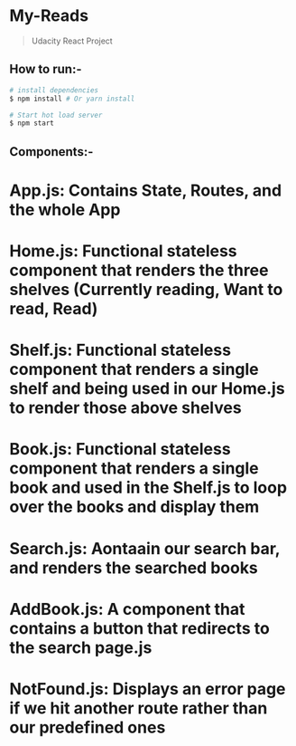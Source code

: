 # My-Reads

> Udacity React Project

## How to run:-

```bash
# install dependencies
$ npm install # Or yarn install

# Start hot load server
$ npm start

```

## Components:-

# App.js: Contains State, Routes, and the whole App

# Home.js: Functional stateless component that renders the three shelves (Currently reading, Want to read, Read)

# Shelf.js: Functional stateless component that renders a single shelf and being used in our Home.js to render those above shelves

# Book.js: Functional stateless component that renders a single book and used in the Shelf.js to loop over the books and display them

# Search.js: Aontaain our search bar, and renders the searched books

# AddBook.js: A component that contains a button that redirects to the search page.js

# NotFound.js: Displays an error page if we hit another route rather than our predefined ones

